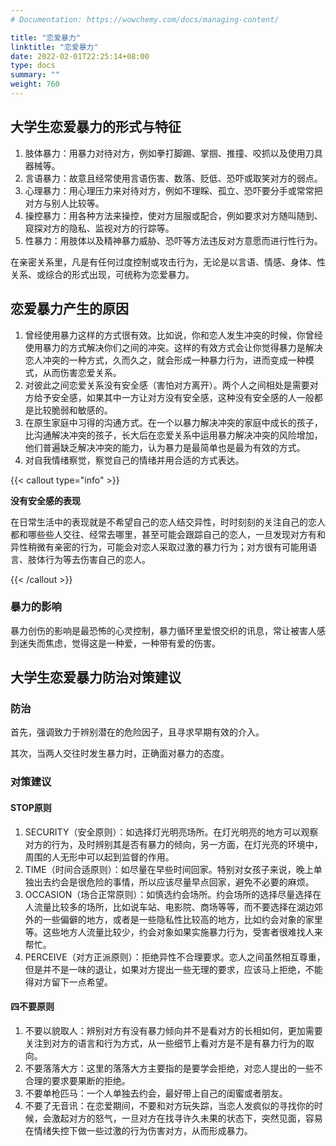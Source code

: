 ```yaml
---
# Documentation: https://wowchemy.com/docs/managing-content/

title: "恋爱暴力"
linktitle: "恋爱暴力"
date: 2022-02-01T22:25:14+08:00
type: docs
summary: ""
weight: 760
---
```


<!--more-->

## 大学生恋爱暴力的形式与特征

1. 肢体暴力：用暴力对待对方，例如拳打脚踢、掌掴、推撞、咬抓以及使用刀具器械等。
2. 言语暴力：故意且经常使用言语伤害、数落、贬低、恐吓或取笑对方的弱点。
3. 心理暴力：用心理压力来对待对方，例如不理睬、孤立、恐吓要分手或常常把对方与别人比较等。
4. 操控暴力：用各种方法来操控，使对方屈服或配合，例如要求对方随叫随到、窥探对方的隐私、监视对方的行踪等。
5. 性暴力：用肢体以及精神暴力威胁、恐吓等方法违反对方意愿而进行性行为。

在亲密关系里，凡是有任何过度控制或攻击行为，无论是以言语、情感、身体、性关系、或综合的形式出现，可统称为恋爱暴力。

## 恋爱暴力产生的原因

1. 曾经使用暴力这样的方式很有效。比如说，你和恋人发生冲突的时候，你曾经使用暴力的方式解决你们之间的冲突。这样的有效方式会让你觉得暴力是解决恋人冲突的一种方式，久而久之，就会形成一种暴力行为，进而变成一种模式，从而伤害恋爱关系。
2. 对彼此之间恋爱关系没有安全感（害怕对方离开）。两个人之间相处是需要对方给予安全感，如果其中一方让对方没有安全感，这种没有安全感的人一般都是比较脆弱和敏感的。
3. 在原生家庭中习得的沟通方式。在一个以暴力解决冲突的家庭中成长的孩子，比沟通解决冲突的孩子，长大后在恋爱关系中运用暴力解决冲突的风险增加，他们普遍缺乏解决冲突的能力，认为暴力是最简单也是最为有效的方式。
4. 对自我情绪察觉，察觉自己的情绪并用合适的方式表达。

{{< callout type="info" >}}

**没有安全感的表现**

在日常生活中的表现就是不希望自己的恋人结交异性，时时刻刻的关注自己的恋人都和哪些些人交往、经常去哪里，甚至可能会跟踪自己的恋人，一旦发现对方有和异性稍微有亲密的行为，可能会对恋人采取过激的暴力行为；对方很有可能用语言、肢体行为等去伤害自己的恋人。

{{< /callout >}}

### 暴力的影响

暴力创伤的影响是最恐怖的心灵控制，暴力循环里爱恨交织的讯息，常让被害人感到迷失而焦虑，觉得这是一种爱，一种带有爱的伤害。

## 大学生恋爱暴力防治对策建议

### 防治

首先，强调致力于辨别潜在的危险因子，且寻求早期有效的介入。

其次，当两人交往时发生暴力时，正确面对暴力的态度。

### 对策建议

#### STOP原则

1. SECURITY（安全原则）：如选择灯光明亮场所。在灯光明亮的地方可以观察对方的行为，及时辨别其是否有暴力的倾向，另一方面，在灯光亮的环境中，周围的人无形中可以起到监督的作用。
2. TIME（时间合适原则）：如尽量在早些时间回家。特别对女孩子来说，晚上单独出去约会是很危险的事情，所以应该尽量早点回家，避免不必要的麻烦。
3. OCCASION（场合正常原则）：如慎选约会场所。约会场所的选择尽量选择在人流量比较多的场所，比如说车站、电影院、商场等等，而不要选择在湖边郊外的一些偏僻的地方，或者是一些隐私性比较高的地方，比如约会对象的家里等。这些地方人流量比较少，约会对象如果实施暴力行为，受害者很难找人来帮忙。
4. PERCEIVE（对方正派原则）：拒绝异性不合理要求。恋人之间虽然相互尊重，但是并不是一味的退让，如果对方提出一些无理的要求，应该马上拒绝，不能得对方留下一点希望。

#### 四不要原则

1. 不要以貌取人：辨别对方有没有暴力倾向并不是看对方的长相如何，更加需要关注到对方的语言和行为方式，从一些细节上看对方是不是有暴力行为的取向。
2. 不要落落大方：这里的落落大方主要指的是要学会拒绝，对恋人提出的一些不合理的要求要果断的拒绝。
3. 不要单枪匹马：一个人单独去约会，最好带上自己的闺蜜或者朋友。
4. 不要了无音讯：在恋爱期间，不要和对方玩失踪，当恋人发疯似的寻找你的时候，会激起对方的怒气，一旦对方在找寻许久未果的状态下，突然见面，容易在情绪失控下做一些过激的行为伤害对方，从而形成暴力。
